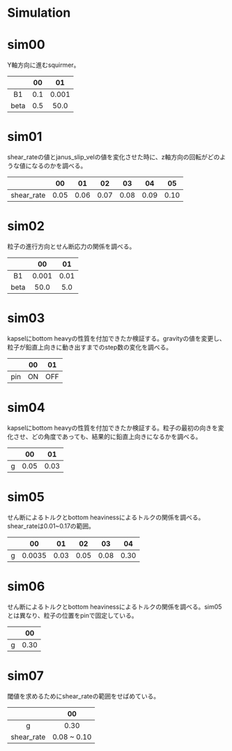 # Simulation

# sim00
Y軸方向に進むsquirmer。

|    |00   |01   |
|:-: |:-:  |:-:  |
|B1  |0.1  |0.001|
|beta|0.5  |50.0 |

# sim01
shear_rateの値とjanus_slip_velの値を変化させた時に、z軸方向の回転がどのような値になるのかを調べる。

|          |00  |01  |02  |03  |04  |05  |
|:-:       |:-: |:-: |:-: |:-: |:-: |:-: |
|shear_rate|0.05|0.06|0.07|0.08|0.09|0.10|

# sim02
粒子の進行方向とせん断応力の関係を調べる。

|    |00   |01  |
|:-: |:-:  |:-: |
|B1  |0.001|0.01|
|beta|50.0 |5.0 |

# sim03
kapselにbottom heavyの性質を付加できたか検証する。gravityの値を変更し、粒子が鉛直上向きに動き出すまでのstep数の変化を調べる。

|   |00 |01 |
|:-:|:-:|:-:|
|pin|ON |OFF|

# sim04
kapselにbottom heavyの性質を付加できたか検証する。粒子の最初の向きを変化させ、どの角度であっても、結果的に鉛直上向きになるかを調べる。

|   |00   |01  |
|:-:|:-:  |:-: |
|g  |0.05 |0.03|

# sim05
せん断によるトルクとbottom heavinessによるトルクの関係を調べる。shear_rateは0.01~0.17の範囲。

|   |00    |01  |02  |03  |04  |
|:-:|:-:   |:-: |:-: |:-: |:-: |
|g  |0.0035|0.03|0.05|0.08|0.30|

# sim06
せん断によるトルクとbottom heavinessによるトルクの関係を調べる。sim05とは異なり、粒子の位置をpinで固定している。

|   |00  |
|:-:|:-: |
|g  |0.30|

# sim07
閾値を求めるためにshear_rateの範囲をせばめている。

|          |00         |
|:-:       |:-:        |
|g         |0.30       |
|shear_rate|0.08 ~ 0.10|